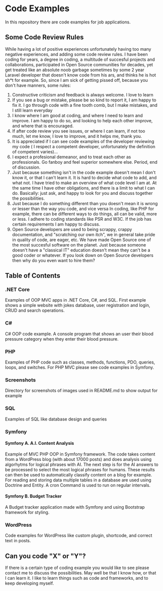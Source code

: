 
# Code Examples 

In this repository there are code examples for job applications.

## Some Code Review Rules

While having a lot of positive experiences unfortunately having too many negative experiences, and adding some code review rules.
I have been coding for years, a degree in coding, a multitude of succesful projects and collaborations, participated in Open Source communities for decades, 
yet get treated like an absolute noob garbage sometimes by some 2 year Laravel developer that doesn't know code from his ars, and thinks he is hot sh*t for example. 
So, since I am sick of getting pissed off, because you don't have manners, some rules:

1. Constructive criticism and feedback is always welcome. I love to learn
2. If you see a bug or mistake, please be so kind to report it, I am happy to fix it. 
I go through code with a fine tooth comb, but I make mistakes, and I still learn everyday
3. I know where I am good at coding, and where I need to learn and improve. I am happy to do so, and looking to help each other improve, and where that is encouraged.
4. If after code review you see issues, or where I can learn, if not too much, let me know, I love to improve, and it helps me, thank you.
3. It is appreciated if I can see code examples of the developer reviewing my code ( I respect a competent developer, unfortunately the definition of competent varies)...
4. I expect a profesional demeanor, and to treat each other as  professionals. Go fanboy and feel superior somewhere else. Period, end of discussion.
5. Just because something isn't in the code example doesn't mean I don't know it, or that I can't learn it. It is hard to decide what code to add, and what not. 
I have tried to make an overview of what code level I am at. At the same time I have other obligations, and there is a limit to what I can do.
Basically: just ask, and happy to look for you and discuss together the possibilities.
6. Just because I do something different than you doesn't mean it is wrong or lesser than the way you code, and vice versa
In coding, like PHP for example, there can be different ways to do things, all can be valid, more or less. 
I adhere to coding standards like PSR and W3C. If the job has certain requirements I am happy to discuss. 
8. Open Source developers are used to being scrappy, crappy documentation, and "scratching our own itch", we in general take pride in quality of code, are eager, etc. 
We have made Open Source one of the most succesful software on the planet. Just because someone doesn't have a "classical IT" education doesn't mean they can't be a good coder or whatever. 
If you look down on Open Source developers then why do you even want to hire them?

## Table of Contents

### .NET Core

Examples of OOP MVC apps in .NET Core, C#, and SQL. First example shows a simple website with jokes database, user registration and login, CRUD and search operations. 

### C#

C# OOP code example. A console program that shows an user their blood pressure category when they enter their blood pressure.

### PHP

Examples of PHP code such as classes, methods,  functions, PDO, queries, loops, and switches. For PHP MVC please see code examples in Symfony.

### Screenshots

Directory for screenshots of images used in README.md to show output for example

### SQL

Examples of SQL like database design and queries

### Symfony

#### Symfony A. A.I. Content Analysis

  Example of MVC PHP OOP in Symfony framework. The code takes content from a WordPress blog (with about 17000 posts)     and does analysis using algorhytms for logical phrases with AI. The next step is for the AI answers to be processed to select the most logical phrases for humans. These results can then be used to automatically classify content on a blog for example. For reading and storing data multiple tables in a database are used using Doctrine and Entity. A cron Command is used to run on regular intervals. 


#### Symfony B. Budget Tracker

A Budget tracker application made with Symfony and using Bootstrap framework for styling.

### WordPress

Code examples for WordPress like custom plugin, shortcode, and correct text in posts.

## Can you code "X" or "Y"?

If there is a certain type of coding example you would like to see please contact me to discuss the possibilities.
May well be that I know how, or that I can learn it. I like to learn things such as code and frameworks, and to keep developing myself.








